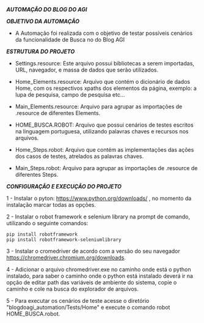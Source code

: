 ***AUTOMAÇÃO DO BLOG DO AGI***

***OBJETIVO DA AUTOMAÇÃO***

- A Automação foi realizada com o objetivo de testar possíveis cenários da funcionalidade de Busca no do Blog AGI


***ESTRUTURA DO PROJETO***

- Settings.resource: Este arquivo possui bibliotecas a serem importadas, URL, navegador, e massa de dados que serão utilizados.

- Home_Elements.resource: Arquivo que contém o dicionário de dados Home, com os respectivos xpaths dos elementos da página, exemplo: a lupa de pesquisa, campo de pesquisa etc...

- Main_Elements.resource: Arquivo para agrupar as importações de .resource de diferentes Elements.

- HOME_BUSCA.ROBOT: Arquivo que possui cenários de testes escritos na linguagem portuguesa, utilizando palavras chaves e recursos nos arquivos.

- Home_Steps.robot: Arquivo que contém as implementações das ações dos casos de testes, atrelados as palavras chaves.

- Main_Steps.robot: Arquivo para agrupar as importações de .resource de diferentes Steps.


***CONFIGURAÇÃO E EXECUÇÃO DO PROJETO***

1 - Instalar o pyton: https://www.python.org/downloads/ , no momento da instalação marcar todas as opções.

2 - Instalar o robot framework e selenium library na prompt de comando, utilizando o seguinte comandos: 

    pip install robotframework
    pip install robotframework-seleniumlibrary

3 - Instalar o cromedriver de acordo com a versão do seu navegador https://chromedriver.chromium.org/downloads.

4 - Adicionar o arquivo chromedriver.exe no caminho onde está o python instalado, para saber o caminho onde o python está instalado deverá ir na opção de editar path das variáveis de ambiente do sistema, copie o caminho e cole na busca do explorador de arquivos.

5 - Para executar os cenários de teste acesse o diretório "blogdoagi_automation/Tests/Home" e execute o comando robot HOME_BUSCA.robot.
